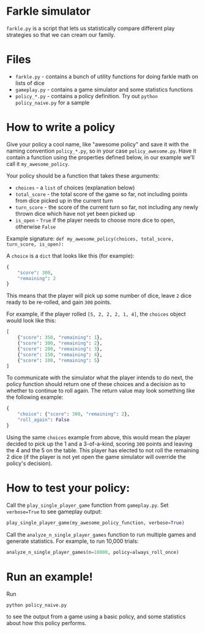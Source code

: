 # Farkle simulator

`farkle.py` is a script that lets us statistically compare different play strategies so that we can cream our family.

# Files

 * `farkle.py` - contains a bunch of utility functions for doing farkle math on lists of dice
 * `gameplay.py` - contains a game simulator and some statistics functions
 * `policy_*.py` - contains a policy definition. Try out `python policy_naive.py` for a sample

# How to write a policy

Give your policy a cool name, like "awesome policy" and save it with the naming convention `policy_*.py`, so in your case `policy_awesome.py`. Have it contain a function using the properties defined below, in our example we'll call it `my_awesome_policy`.

Your policy should be a function that takes these arguments:

 - `choices` - a `list` of choices (explanation below)
 - `total_score` - the total score of the game so far, not including points from dice picked up in the current turn
 - `turn_score` - the score of the current turn so far, not including any newly thrown dice which have not yet been picked up
 - `is_open` - `True` if the player needs to choose more dice to open, otherwise `False`

Example signature: `def my_awesome_policy(choices, total_score, turn_score, is_open):`

A `choice` is a `dict` that looks like this (for example):

```python
{
    "score": 300,
    "remaining": 2
}

```

This means that the player will pick up some number of dice, leave `2` dice ready to be re-rolled, and gain `300` points.

For example, if the player rolled `[5, 2, 2, 2, 1, 4]`, the `choices` object would look like this:

```python
[
    {"score": 350, "remaining": 1},
    {"score": 300, "remaining": 2},
    {"score": 200, "remaining": 3},
    {"score": 150, "remaining": 4},
    {"score": 100, "remaining": 5}
]

```

To communicate with the simulator what the player intends to do next, the policy function should return one of these choices and a decision as to whether to continue to roll again.  The return value may look something like the following example:

```python
{
    "choice": {"score": 300, "remaining": 2},
    "roll_again": False
}

```

Using the same `choices` example from above, this would mean the player decided to pick up the 1 and a 3-of-a-kind, scoring `300` points and leaving the 4 and the 5 on the table. This player has elected to not roll the remaining 2 dice (if the player is not yet open the game simulator will override the policy's decision).

# How to test your policy:

Call the `play_single_player_game` function from `gameplay.py`. Set `verbose=True` to see gameplay output:

```python
play_single_player_game(my_awesome_policy_function, verbose=True)
```

Call the `analyze_n_single_player_games` function to run multiple games and generate statistics. For example, to run 10,000 trials:

```python
analyze_n_single_player_games(n=10000, policy=always_roll_once)
```

# Run an example!

Run 

```
python policy_naive.py
```

to see the output from a game using a basic policy, and some statistics about how this policy performs.